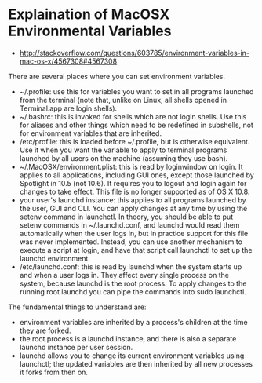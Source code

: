 Explaination of MacOSX Environmental Variables
===========

* http://stackoverflow.com/questions/603785/environment-variables-in-mac-os-x/4567308#4567308

There are several places where you can set environment variables.

*  ~/.profile: use this for variables you want to set in all programs launched from the terminal (note that, unlike on Linux, all shells opened in Terminal.app are login shells).
* ~/.bashrc: this is invoked for shells which are not login shells. Use this for aliases and other things which need to be redefined in subshells, not for environment variables that are inherited.
*	/etc/profile: this is loaded before ~/.profile, but is otherwise equivalent. Use it when you want the variable to apply to terminal programs launched by all users on the machine (assuming they use bash).
* ~/.MacOSX/environment.plist: this is read by loginwindow on login. It applies to all applications, including GUI ones, except those launched by Spotlight in 10.5 (not 10.6). It requires you to logout and login again for changes to take effect. This file is no longer supported as of OS X 10.8.
* your user's launchd instance: this applies to all programs launched by the user, GUI and CLI. You can apply changes at any time by using the setenv command in launchctl. In theory, you should be able to put setenv commands in ~/.launchd.conf, and launchd would read them automatically when the user logs in, but in practice support for this file was never implemented. Instead, you can use another mechanism to execute a script at login, and have that script call launchctl to set up the launchd environment.
* /etc/launchd.conf: this is read by launchd when the system starts up and when a user logs in. They affect every single process on the system, because launchd is the root process. To apply changes to the running root launchd you can pipe the commands into sudo launchctl.

The fundamental things to understand are:

* environment variables are inherited by a process's children at the time they are forked.
* the root process is a launchd instance, and there is also a separate launchd instance per user session.
* launchd allows you to change its current environment variables using launchctl; the updated variables are then inherited by all new processes it forks from then on.